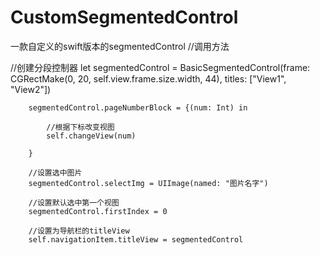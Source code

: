 # CustomSegmentedControl
一款自定义的swift版本的segmentedControl
//调用方法

//创建分段控制器
        let segmentedControl = BasicSegmentedControl(frame: CGRectMake(0, 20, self.view.frame.size.width, 44), titles: ["View1", "View2"])
        
        segmentedControl.pageNumberBlock = {(num: Int) in
        
            //根据下标改变视图
            self.changeView(num)
            
        }
        
        //设置选中图片
        segmentedControl.selectImg = UIImage(named: "图片名字")
        
        //设置默认选中第一个视图
        segmentedControl.firstIndex = 0
        
        //设置为导航栏的titleView
        self.navigationItem.titleView = segmentedControl
